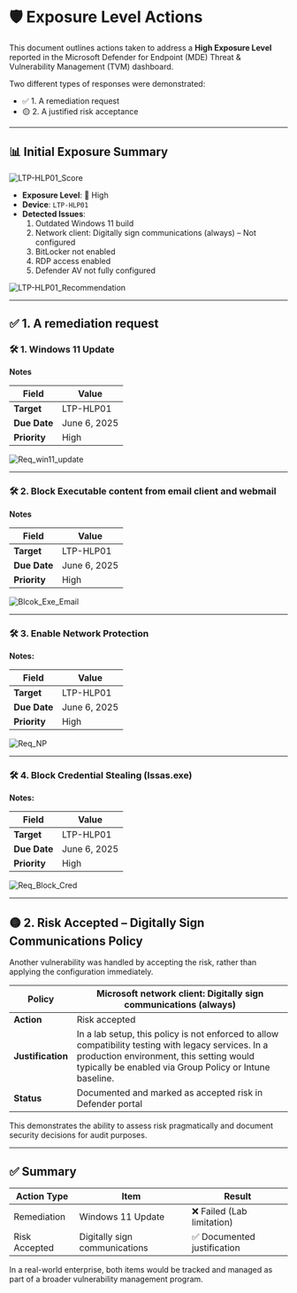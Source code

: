 # 🛡️ Exposure Level Actions 

This document outlines actions taken to address a **High Exposure Level** reported in the Microsoft Defender for Endpoint (MDE) Threat & Vulnerability Management (TVM) dashboard.

Two different types of responses were demonstrated:

- ✅ 1. A remediation request 
- 🟡 2. A justified risk acceptance 

---

## 📊 Initial Exposure Summary

![LTP-HLP01_Score](https://github.com/AliChoukatli/CyberShield-Enterprise/blob/main/04_Zero%20Trust%20%26%20Security%20Hardening/Screenshots/LTP-HLP01_Exposure_Level.png)

- **Exposure Level**: 🔴 High
- **Device**: `LTP-HLP01`
- **Detected Issues**:
  1. Outdated Windows 11 build
  2. Network client: Digitally sign communications (always) – Not configured
  3. BitLocker not enabled
  4. RDP access enabled
  5. Defender AV not fully configured
 
![LTP-HLP01_Recommendation](https://github.com/AliChoukatli/CyberShield-Enterprise/blob/main/04_Zero%20Trust%20%26%20Security%20Hardening/Screenshots/LTP-HLP01_Recommendations.png)

---

## ✅ 1. A remediation request 

### 🛠️ 1. Windows 11 Update

**Notes**

| Field                | Value                                     |
|----------------------|-------------------------------------------|                       
| **Target**           |  LTP-HLP01                                |
| **Due Date**         | June 6, 2025                              |
| **Priority**         | High                                      |      

![Req_win11_update](https://github.com/AliChoukatli/CyberShield-Enterprise/blob/main/04_Zero%20Trust%20%26%20Security%20Hardening/Screenshots/Req_Win11update.png)

---

### 🛠️ 2. Block Executable content from email client and webmail

**Notes**

| Field                | Value                                     |
|----------------------|-------------------------------------------|
| **Target**           | LTP-HLP01                                 |
| **Due Date**         | June 6, 2025                              |
| **Priority**         | High                                      |      


![Blcok_Exe_Email](https://github.com/AliChoukatli/CyberShield-Enterprise/blob/main/04_Zero%20Trust%20%26%20Security%20Hardening/Screenshots/Block_exec_Email.png)

---

### 🛠️ 3. Enable Network Protection

**Notes:**

| Field                | Value                                     |
|----------------------|-------------------------------------------|
| **Target**           | LTP-HLP01                                 |
| **Due Date**         | June 6, 2025                              |
| **Priority**         | High                                      |      

![Req_NP](https://github.com/AliChoukatli/CyberShield-Enterprise/blob/main/04_Zero%20Trust%20%26%20Security%20Hardening/Screenshots/Req_NP.png)


---

### 🛠️ 4. Block Credential Stealing (lssas.exe)

**Notes:**

| Field                | Value                                     |
|----------------------|-------------------------------------------|
| **Target**           | LTP-HLP01                                 |
| **Due Date**         | June 6, 2025                              |
| **Priority**         | High                                      |      

![Req_Block_Cred](https://github.com/AliChoukatli/CyberShield-Enterprise/blob/main/04_Zero%20Trust%20%26%20Security%20Hardening/Screenshots/Req_Block_Cred.png)

---

## 🟡 2. Risk Accepted – Digitally Sign Communications Policy

Another vulnerability was handled by accepting the risk, rather than applying the configuration immediately.

| Policy | Microsoft network client: Digitally sign communications (always) |
|--------|------------------------------------------------------------------|
| **Action** | Risk accepted |
| **Justification** | In a lab setup, this policy is not enforced to allow compatibility testing with legacy services. In a production environment, this setting would typically be enabled via Group Policy or Intune baseline. |
| **Status** | Documented and marked as accepted risk in Defender portal |

This demonstrates the ability to assess risk pragmatically and document security decisions for audit purposes.

---

## ✅ Summary

| Action Type | Item | Result |
|-------------|------|--------|
| Remediation | Windows 11 Update | ❌ Failed (Lab limitation) |
| Risk Accepted | Digitally sign communications | ✅ Documented justification |

In a real-world enterprise, both items would be tracked and managed as part of a broader vulnerability management program.

